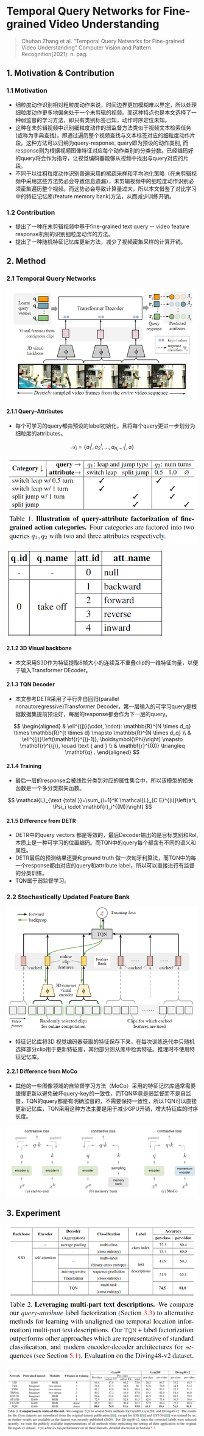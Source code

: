 # Temporal Query Networks for Fine-grained Video Understanding

> Chuhan Zhang et al. “Temporal Query Networks for Fine-grained Video Understanding” Computer Vision and Pattern Recognition(2021): n. pag.

## 1. Motivation & Contribution

### 1.1 Motivation

- 细粒度动作识别相对粗粒度动作来说，时间边界更加模糊难以界定，所以处理细粒度动作更多地偏向处于一个未剪辑的视频。而这种特点也是本文选择了一种弱监督的学习方法，即只有类别标签已知，动作时序定位未知。
- 这种在未剪辑视频中识别细粒度动作的弱监督方法类似于视频文本检索任务(或称为字典查找)，即通过遍历整个视频查找与文本标签对应的细粒度动作片段。这种方法可以归纳为query-response, query即为预设的动作类别, 而response则为根据视频图像特征对应每个动作类别的分类分数。已经编码好的query将会作为指导，让视觉编码器能够从视频中找出与query对应的片段。
- 不同于以往粗粒度动作识别普遍采用的稀疏采样和平均池化策略（在未剪辑视频中采用这些方法势必会导致信息遗漏），未剪辑视频中的细粒度动作识别必须密集遍历整个视频。而这势必会导致计算量过大，所以本文借鉴了对比学习中的特征记忆库(feature memory bank)方法，从而减少训练开销。

### 1.2 Contribution

- 提出了一种在未剪辑视频中基于fine-grained text query -- video feature response机制的识别细粒度动作的方法。
- 提出了一种随机特征记忆库更新方法，减少了视频密集采样的计算开销。

## 2. Method

### 2.1 Temporal Query Networks

![1](images/tqn1.png)

#### 2.1.1 Query–Attributes

- 每个可学习的query都由预设的label初始化，且将每个query更进一步划分为细粒度的attributes。

$$
\mathcal{A}_i=\left\{a_1^i, a_2^i, \ldots, a_{n_i-1}^i, \varnothing\right\}
$$

![2](images/tqn2.png)

![7](images/tqn7.png)

#### 2.1.2 3D Visual backbone

- 本文采用S3D作为特征提取8帧大小的连续互不重叠clip的一维特征向量，以便于输入Transformer DEcoder。

#### 2.1.3 TQN Decoder

- 本文参考DETR采用了平行非自回归(parallel nonautoregressive)Transformer Decoder，第一层输入的可学习query是根据数据集提前预设好，每层的response都会作为下一层的query。

$$
\begin{aligned}
& \ell^{(j)}(\cdot, \cdot): \mathbb{R}^{N \times d_q} \times \mathbb{R}^{t \times d} \mapsto \mathbb{R}^{N \times d_q} \\
& \ell^{(j)}\left(\mathbf{r}^{(j-1)}, \boldsymbol{\Phi}\right) \mapsto \mathbf{r}^{(j)}, \quad \text { and } \\
& \mathbf{r}^{(0)} \triangleq \mathbf{q} .
\end{aligned}
$$

#### 2.1.4 Training

- 最后一层的response会被线性分类到对应的属性集合中，所以该模型的损失函数是一个多分类损失函数。

$$
\mathcal{L}_{\text {total }}=\sum_{i=1}^K \mathcal{L}_{C E}^{(i)}\left(a^i, \Psi_i \cdot \mathbf{r}_i^{(M)}\right)
$$

#### 2.1.5 Difference from DETR

- DETR中的query vectors 都是等效的，最后Decoder输出的是目标类别和RoI,本质上是一种可学习的位置编码。而TQN中的query每个都含有不同的语义和属性。
- DETR最后的预测结果还要和ground truth 做一次匈牙利算法，而TQN中的每一个response都由对应的query和attribute label，所以可以直接进行有监督的分类训练。
- TQN属于弱监督学习。

### 2.2 Stochastically Updated Feature Bank

![3](images/tqn3.png)

- 特征记忆库将3D 视觉编码器获取的特征保存下来，在每次训练迭代中只随机选择部分clip用于更新特征库，其他部分则从库中检索特征。推理时不使用特征记忆库。

#### 2.2.1 Difference from MoCo

- 其他的一些图像领域的自监督学习方法（MoCo）采用的特征记忆库通常需要缓慢更新以避免破坏query-key的一致性，而TQN毕竟是弱监督而不是自监督，TQN的query都是有明确监督的，不需要保持一致性，所以TQN可以直接更新记忆库，TQN采用这种方法主要是用于减少GPU开销，增大特征库的时序长度。

![4](images/tqn4.png)

## 3. Experiment

![5](images/tqn5.png)

![6](images/tqn6.png)
